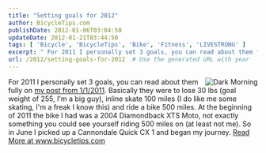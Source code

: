 ```yaml
---
title: "Setting goals for 2012"
author: BicycleTips.com
publishDate: 2012-01-06T03:04:50
updateDate: 2012-01-21T03:44:50
tags: [ 'Bicycle', 'BicycleTips', 'Bike', 'Fitness', 'LIVESTRONG' ]
excerpt: " For 2011 I personally set 3 goals, you can read about them fully on my post from 1/1/2011. Basically they were to lose 30 lbs (goal weight of 255, I'm a big guy), inline skate 100 miles (I do like me some skating, I'm a freak I know this) and ride a bike 500 miles. At the beginning of 2011 the bike I had was a 2004 Diamondback XTS Moto, not exactly something you could see yourself riding 500 miles on (at least not me). So in June I picked up a Cannondale Quick CX 1 and began my journey."
url: /2012/setting-goals-for-2012  # Use the generated URL with year
---
```

<img src="https://www.bicycletips.com/portals/18/content/1-5-12-Goals.jpg" alt="Dark Morning" style="float: right;max-width:340px" /> For 2011 I personally set 3 goals, you can read about them fully on <a href="https://www.chrishammond.com/blog/itemid/2048/2010-year-in-review-and-whatrsquos-coming-in-201">my post from 1/1/2011</a>. Basically they were to lose 30 lbs (goal weight of 255, I'm a big guy), inline skate 100 miles (I do like me some skating, I'm a freak I know this) and ride a bike 500 miles. At the beginning of 2011 the bike I had was a 2004 Diamondback XTS Moto, not exactly something you could see yourself riding 500 miles on (at least not me). So in June I picked up a Cannondale Quick CX 1 and began my journey. <a href="https://www.bicycletips.com/tips/aid/19">Read More at www.bicycletips.com</a>
